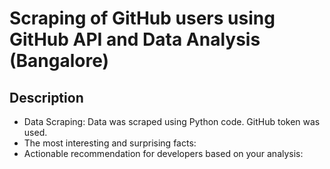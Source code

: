 # Scraping of GitHub users using GitHub API and Data Analysis (Bangalore)
## Description

* Data Scraping: Data was scraped using Python code. GitHub token was used.
* The most interesting and surprising facts:
* Actionable recommendation for developers based on your analysis:
